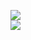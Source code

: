 [![](https://img.shields.io/badge/Made%20With-Github%20Spray-lightgrey.svg?style=for-the-badge&logo=github)](https://github.com/Annihil/github-spray#13494)  
[![](https://i.imgur.com/2DrTn0Z.gif)](https://github.com/Annihil/github-spray)